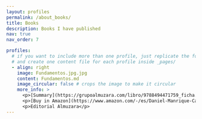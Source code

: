```yaml
---
layout: profiles
permalink: /about_books/
title: Books
description: Books I have published
nav: true
nav_order: 7

profiles:
  # if you want to include more than one profile, just replicate the following block
  # and create one content file for each profile inside _pages/
  - align: right
    image: Fundamentos.jpg.jpg
    content: Fundamentos.md
    image_circular: false # crops the image to make it circular
    more_info: >
      <p>[Summary](https://grupoalmuzara.com/libro/9788494471759_ficha.pdf)**In Spanish**</p>
      <p>[Buy in Amazon](https://www.amazon.com/-/es/Daniel-Manrique-Casta%C3%B1o/dp/8494471759)</p>
      <p>Editorial Almuzara</p>
---
```

